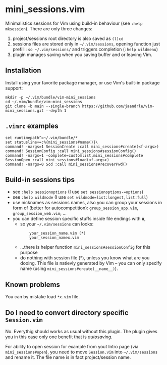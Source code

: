 # mini_sessions.vim

Minimalistics sessions for Vim using build-in behaviour (see `:help mksession`).
There are only three changes:

1) project/sessions root directory is also saved as `(l)cd`
1) sessions files are stored only in `~/.vim/sessions`, opening function
just prefill `:so ~/.vim/sessions/` and triggers completion (`:help wildmenu`)
1) plugin manages saving when you saving buffer and or leaving Vim.

## Installation

Install using your favorite package manager, or use Vim's built-in package
support:

    mkdir -p ~/.vim/bundle/vim-mini_sessions
    cd ~/.vim/bundle/vim-mini_sessions
    git clone -b main --single-branch https://github.com/jaandrle/vim-mini_sessions.git --depth 1

## `.vimrc` examples
```
set runtimepath^=~/.vim/bundle/*
set statusline+=:%{mini_sessions#name()}\ 
command! -nargs=1 SessionCreate :call mini_sessions#create(<f-args>)
command! SessionConfig :call mini_sessions#sessionConfig()
command! -nargs=1 -complete=customlist,mini_sessions#complete SessionOpen :call mini_sessions#load(<f-args>)
command! -nargs=0 Scd :call mini_sessions#recoverPwd()
```

## Build-in sessions tips
- see `:help sessionoptions` (I use `set sessionoptions-=options`)
- see `:help wildmode` (I use `set wildmode=list:longest,list:full`)
- use nicknames as sessions names, also you can group your sessions
in form of (better for autocompetition): `group_session_app.vim`, `group_session_web.vim`, …
- you can define session specific stuffs inside file endings with __x__,
    - so your `~/.vim/sessions` can looks:
        ```
            your_session_name.vim (*)
            your_session_namex.vim
        ```
    - …there is helper function `mini_sessions#sessionConfig` for this purpose
    - do nothing with session file (\*), unless you know what are you dooing. This file is
    natievly generated by Vim – you can only specify name (using `mini_sessions#create(__name__)`).

## Known problems
You can by mistake load `*x.vim` file.

## Do I need to convert directory specific `Session.vim`

No. Everythig should works as usual without this plugin. The plugin gives you
in this case only one benefit that is _autosaving_.

For ability to open session for example from yout Intro page (via `mini_sessions#open`),
you need to move `Session.vim` into `~/.vim/sessions` and rename it. The file name is
in fact project/session name.
